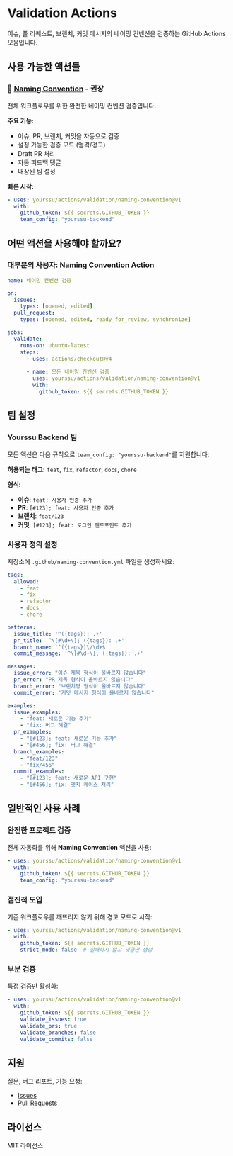 # Validation Actions

이슈, 풀 리퀘스트, 브랜치, 커밋 메시지의 네이밍 컨벤션을 검증하는 GitHub Actions 모음입니다.

## 사용 가능한 액션들

### 🎯 [Naming Convention](./naming-convention/) - **권장**

전체 워크플로우를 위한 완전한 네이밍 컨벤션 검증입니다.

**주요 기능:**
- 이슈, PR, 브랜치, 커밋을 자동으로 검증
- 설정 가능한 검증 모드 (엄격/경고)
- Draft PR 처리
- 자동 피드백 댓글
- 내장된 팀 설정

**빠른 시작:**
```yaml
- uses: yourssu/actions/validation/naming-convention@v1
  with:
    github_token: ${{ secrets.GITHUB_TOKEN }}
    team_config: "yourssu-backend"
```


## 어떤 액션을 사용해야 할까요?

### 대부분의 사용자: **Naming Convention Action**

```yaml
name: 네이밍 컨벤션 검증

on:
  issues:
    types: [opened, edited]
  pull_request:
    types: [opened, edited, ready_for_review, synchronize]

jobs:
  validate:
    runs-on: ubuntu-latest
    steps:
      - uses: actions/checkout@v4
      
      - name: 모든 네이밍 컨벤션 검증
        uses: yourssu/actions/validation/naming-convention@v1
        with:
          github_token: ${{ secrets.GITHUB_TOKEN }}
```


## 팀 설정

### Yourssu Backend 팀

모든 액션은 다음 규칙으로 `team_config: "yourssu-backend"`를 지원합니다:

**허용되는 태그:** `feat`, `fix`, `refactor`, `docs`, `chore`

**형식:**
- **이슈**: `feat: 사용자 인증 추가`
- **PR**: `[#123]; feat: 사용자 인증 추가`
- **브랜치**: `feat/123`
- **커밋**: `[#123]; feat: 로그인 엔드포인트 추가`

### 사용자 정의 설정

저장소에 `.github/naming-convention.yml` 파일을 생성하세요:

```yaml
tags:
  allowed:
    - feat
    - fix
    - refactor
    - docs
    - chore

patterns:
  issue_title: '^({tags}): .+'
  pr_title: '^\[#\d+\]; ({tags}): .+'
  branch_name: '^({tags})\/\d+$'
  commit_message: '^\[#\d+\]; ({tags}): .+'

messages:
  issue_error: "이슈 제목 형식이 올바르지 않습니다"
  pr_error: "PR 제목 형식이 올바르지 않습니다"
  branch_error: "브랜치명 형식이 올바르지 않습니다"
  commit_error: "커밋 메시지 형식이 올바르지 않습니다"

examples:
  issue_examples:
    - "feat: 새로운 기능 추가"
    - "fix: 버그 해결"
  pr_examples:
    - "[#123]; feat: 새로운 기능 추가"
    - "[#456]; fix: 버그 해결"
  branch_examples:
    - "feat/123"
    - "fix/456"
  commit_examples:
    - "[#123]; feat: 새로운 API 구현"
    - "[#456]; fix: 엣지 케이스 처리"
```


## 일반적인 사용 사례

### 완전한 프로젝트 검증
전체 자동화를 위해 **Naming Convention** 액션을 사용:

```yaml
- uses: yourssu/actions/validation/naming-convention@v1
  with:
    github_token: ${{ secrets.GITHUB_TOKEN }}
    team_config: "yourssu-backend"
```

### 점진적 도입
기존 워크플로우를 깨뜨리지 않기 위해 경고 모드로 시작:

```yaml
- uses: yourssu/actions/validation/naming-convention@v1
  with:
    github_token: ${{ secrets.GITHUB_TOKEN }}
    strict_mode: false  # 실패하지 않고 댓글만 생성
```

### 부분 검증
특정 검증만 활성화:

```yaml
- uses: yourssu/actions/validation/naming-convention@v1
  with:
    github_token: ${{ secrets.GITHUB_TOKEN }}
    validate_issues: true
    validate_prs: true
    validate_branches: false
    validate_commits: false
```


## 지원

질문, 버그 리포트, 기능 요청:
- [Issues](https://github.com/yourssu/actions/issues)
- [Pull Requests](https://github.com/yourssu/actions/pulls)

## 라이선스

MIT 라이선스